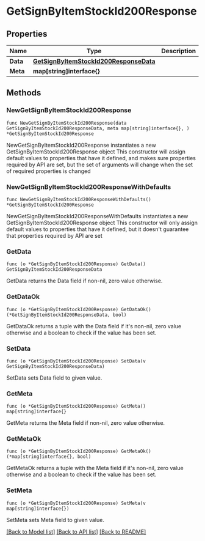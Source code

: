 # GetSignByItemStockId200Response

## Properties

Name | Type | Description | Notes
------------ | ------------- | ------------- | -------------
**Data** | [**GetSignByItemStockId200ResponseData**](GetSignByItemStockId200ResponseData.md) |  | 
**Meta** | **map[string]interface{}** |  | 

## Methods

### NewGetSignByItemStockId200Response

`func NewGetSignByItemStockId200Response(data GetSignByItemStockId200ResponseData, meta map[string]interface{}, ) *GetSignByItemStockId200Response`

NewGetSignByItemStockId200Response instantiates a new GetSignByItemStockId200Response object
This constructor will assign default values to properties that have it defined,
and makes sure properties required by API are set, but the set of arguments
will change when the set of required properties is changed

### NewGetSignByItemStockId200ResponseWithDefaults

`func NewGetSignByItemStockId200ResponseWithDefaults() *GetSignByItemStockId200Response`

NewGetSignByItemStockId200ResponseWithDefaults instantiates a new GetSignByItemStockId200Response object
This constructor will only assign default values to properties that have it defined,
but it doesn't guarantee that properties required by API are set

### GetData

`func (o *GetSignByItemStockId200Response) GetData() GetSignByItemStockId200ResponseData`

GetData returns the Data field if non-nil, zero value otherwise.

### GetDataOk

`func (o *GetSignByItemStockId200Response) GetDataOk() (*GetSignByItemStockId200ResponseData, bool)`

GetDataOk returns a tuple with the Data field if it's non-nil, zero value otherwise
and a boolean to check if the value has been set.

### SetData

`func (o *GetSignByItemStockId200Response) SetData(v GetSignByItemStockId200ResponseData)`

SetData sets Data field to given value.


### GetMeta

`func (o *GetSignByItemStockId200Response) GetMeta() map[string]interface{}`

GetMeta returns the Meta field if non-nil, zero value otherwise.

### GetMetaOk

`func (o *GetSignByItemStockId200Response) GetMetaOk() (*map[string]interface{}, bool)`

GetMetaOk returns a tuple with the Meta field if it's non-nil, zero value otherwise
and a boolean to check if the value has been set.

### SetMeta

`func (o *GetSignByItemStockId200Response) SetMeta(v map[string]interface{})`

SetMeta sets Meta field to given value.



[[Back to Model list]](../README.md#documentation-for-models) [[Back to API list]](../README.md#documentation-for-api-endpoints) [[Back to README]](../README.md)


